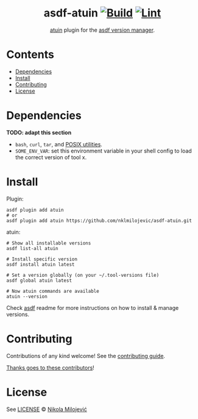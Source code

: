 <div align="center">

# asdf-atuin [![Build](https://github.com/nklmilojevic/asdf-atuin/actions/workflows/build.yml/badge.svg)](https://github.com/nklmilojevic/asdf-atuin/actions/workflows/build.yml) [![Lint](https://github.com/nklmilojevic/asdf-atuin/actions/workflows/lint.yml/badge.svg)](https://github.com/nklmilojevic/asdf-atuin/actions/workflows/lint.yml)

[atuin](asdf-atuin) plugin for the [asdf version manager](https://asdf-vm.com).

</div>

# Contents

- [Dependencies](#dependencies)
- [Install](#install)
- [Contributing](#contributing)
- [License](#license)

# Dependencies

**TODO: adapt this section**

- `bash`, `curl`, `tar`, and [POSIX utilities](https://pubs.opengroup.org/onlinepubs/9699919799/idx/utilities.html).
- `SOME_ENV_VAR`: set this environment variable in your shell config to load the correct version of tool x.

# Install

Plugin:

```shell
asdf plugin add atuin
# or
asdf plugin add atuin https://github.com/nklmilojevic/asdf-atuin.git
```

atuin:

```shell
# Show all installable versions
asdf list-all atuin

# Install specific version
asdf install atuin latest

# Set a version globally (on your ~/.tool-versions file)
asdf global atuin latest

# Now atuin commands are available
atuin --version
```

Check [asdf](https://github.com/asdf-vm/asdf) readme for more instructions on how to
install & manage versions.

# Contributing

Contributions of any kind welcome! See the [contributing guide](contributing.md).

[Thanks goes to these contributors](https://github.com/nklmilojevic/asdf-atuin/graphs/contributors)!

# License

See [LICENSE](LICENSE) © [Nikola Milojević](https://github.com/nklmilojevic/)
